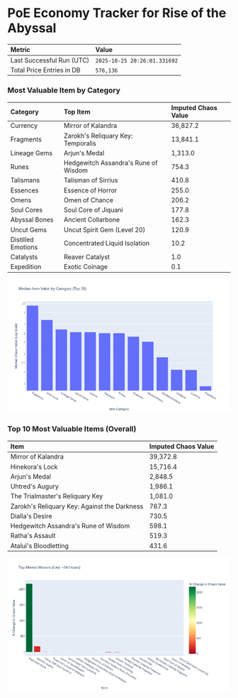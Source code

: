 # PoE Economy Tracker for Rise of the Abyssal

<!-- START_MAINTENANCE -->
| Metric | Value |
|:---|:---|
| Last Successful Run (UTC) | `2025-10-25 20:26:01.331692` |
| Total Price Entries in DB | `576,136` |

<!-- END_MAINTENANCE -->

<!-- START_DATAFRAME_DEBUG -->
<!-- END_DATAFRAME_DEBUG -->

<!-- START_CATEGORY_ANALYSIS -->
### Most Valuable Item by Category
| Category | Top Item | Imputed Chaos Value |
| :--- | :--- | :--- |
| Currency | Mirror of Kalandra | 36,827.2 |
| Fragments | Zarokh's Reliquary Key: Temporalis | 13,841.1 |
| Lineage Gems | Arjun's Medal | 1,313.0 |
| Runes | Hedgewitch Assandra's Rune of Wisdom | 754.3 |
| Talismans | Talisman of Sirrius | 410.8 |
| Essences | Essence of Horror | 255.0 |
| Omens | Omen of Chance | 206.2 |
| Soul Cores | Soul Core of Jiquani | 177.8 |
| Abyssal Bones | Ancient Collarbone | 162.3 |
| Uncut Gems | Uncut Spirit Gem (Level 20) | 120.9 |
| Distilled Emotions | Concentrated Liquid Isolation | 10.2 |
| Catalysts | Reaver Catalyst | 1.0 |
| Expedition | Exotic Coinage | 0.1 |


![Category Analysis Chart](charts/category_analysis.png)
<!-- END_ANALYSIS -->

<!-- START_ANALYSIS -->
### Top 10 Most Valuable Items (Overall)
| Item | Imputed Chaos Value |
| :--- | :--- |
| Mirror of Kalandra | 39,372.8 |
| Hinekora's Lock | 15,716.4 |
| Arjun's Medal | 2,848.5 |
| Uhtred's Augury | 1,986.1 |
| The Trialmaster's Reliquary Key | 1,081.0 |
| Zarokh's Reliquary Key: Against the Darkness | 767.3 |
| Dialla's Desire | 730.5 |
| Hedgewitch Assandra's Rune of Wisdom | 598.1 |
| Ratha's Assault | 519.3 |
| Atalui's Bloodletting | 431.6 |


![Market Movers Chart](charts/market_movers.png)
<!-- END_ANALYSIS -->

